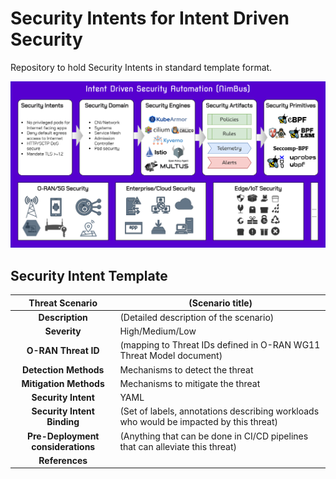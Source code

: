 # Security Intents for Intent Driven Security

Repository to hold Security Intents in standard template format.

![](res/nimbus.png)

## Security Intent Template

| Threat Scenario | (Scenario title) |
|:---------------:|------------------------|
| **Description** | (Detailed description of the scenario) |
| **Severity** | High/Medium/Low |
| **O-RAN Threat ID** | (mapping to Threat IDs defined in O-RAN WG11 Threat Model document) |
| **Detection Methods** | Mechanisms to detect the threat |
| **Mitigation Methods** | Mechanisms to mitigate the threat |
| **Security Intent** | YAML |
| **Security Intent Binding** | (Set of labels, annotations describing workloads who would be impacted by this threat) |
| **Pre-Deployment considerations** | (Anything that can be done in CI/CD pipelines that can alleviate this threat) |
| **References** | |
